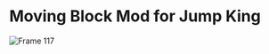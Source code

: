 # Moving Block Mod for Jump King

![Frame 117](https://github.com/user-attachments/assets/f336410f-8513-4306-b251-4946a0f7e81a)
